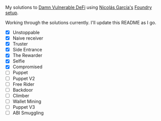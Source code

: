 My solutions to [Damn Vulnerable DeFi](https://www.damnvulnerabledefi.xyz) using [Nicolás García's](https://twitter.com/ngp2311) [Foundry setup](https://github.com/nicolasgarcia214/damn-vulnerable-defi-foundry).

Working through the solutions currently. I'll update this README as I go.

- [x] Unstoppable
- [x] Naive receiver
- [x] Truster
- [x] Side Entrance
- [x] The Rewarder
- [x] Selfie
- [x] Compromised
- [ ] Puppet
- [ ] Puppet V2
- [ ] Free Rider
- [ ] Backdoor
- [ ] Climber
- [ ] Wallet Mining
- [ ] Puppet V3
- [ ] ABI Smuggling